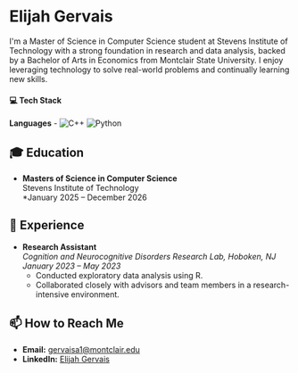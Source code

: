 # Elijah Gervais 

I'm a Master of Science in Computer Science student at Stevens Institute of Technology with a strong foundation in research and data analysis, backed by a Bachelor of Arts in Economics from Montclair State University. I enjoy leveraging technology to solve real-world problems and continually learning new skills.

#### 💻 Tech Stack
**Languages** -
![C++](https://img.shields.io/badge/-C++-00599C?logo=c%2B%2B)
![Python](https://img.shields.io/badge/-Python-3776AB?logo=python)


## 🎓 Education

- **Masters of Science in Computer Science**  
  Stevens Institute of Technology  
  *January 2025 – December 2026 

## 💼 Experience

- **Research Assistant**  
  *Cognition and Neurocognitive Disorders Research Lab, Hoboken, NJ*  
  *January 2023 – May 2023*  
  - Conducted exploratory data analysis using R.
  - Collaborated closely with advisors and team members in a research-intensive environment.
  
  


## 📫 How to Reach Me

- **Email:** [gervaisa1@montclair.edu](mailto:gervaisa1@montclair.edu)
- **LinkedIn:** [Elijah Gervais](https://www.linkedin.com/in/elijah-g-118b17284)

<!--
**Elijahdg/Elijahdg** is a ✨ _special_ ✨ repository because its `README.md` (this file) appears on your GitHub profile.

Here are some ideas to get you started:

- 🔭 I’m currently working on ...
- 🌱 I’m currently learning ...
- 👯 I’m looking to collaborate on ...
- 🤔 I’m looking for help with ...
- 💬 Ask me about ...
- 📫 How to reach me: ...
- 😄 Pronouns: ...
- ⚡ Fun fact: ...
-->
